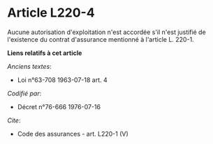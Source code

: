 # Article L220-4

Aucune autorisation d'exploitation n'est accordée s'il n'est justifié de l'existence du contrat d'assurance mentionné à
l'article L. 220-1.

**Liens relatifs à cet article**

_Anciens textes_:

  - Loi n°63-708 1963-07-18 art. 4

_Codifié par_:

  - Décret n°76-666 1976-07-16

_Cite_:

  - Code des assurances - art. L220-1 (V)
